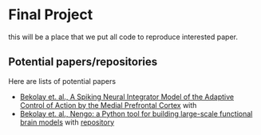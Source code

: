 # Final Project

this will be a place that we put all code to reproduce interested paper.


## Potential papers/repositories

Here are lists of potential papers

- [Bekolay et. al., A Spiking Neural Integrator Model of the Adaptive Control of Action by the Medial Prefrontal Cortex](http://www.ncbi.nlm.nih.gov/pubmed/24478368) with
- [Bekolay et. al., Nengo: a Python tool for building large-scale functional brain models](http://www.ncbi.nlm.nih.gov/pmc/articles/PMC3880998/pdf/fninf-07-00048.pdf) with [repository](https://github.com/nengo/nengo)
